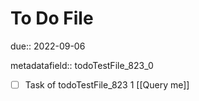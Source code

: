 # To Do File

due:: 2022-09-06

metadatafield:: todoTestFile_823_0

- [ ] Task of todoTestFile_823 1 [[Query me]]
